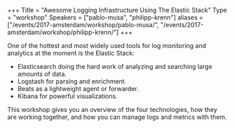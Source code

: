 +++
Title = "Awesome Logging Infrastructure Using The Elastic Stack"
Type = "workshop"
Speakers = ["pablo-musa", "philipp-krenn"]
aliases = ["/events/2017-amsterdam/workshop/pablo-musa/", "/events/2017-amsterdam/workshop/philipp-krenn/"]
+++

One of the hottest and most widely used tools for log monitoring and analytics at the moment is the Elastic Stack:

 * Elasticsearch doing the hard work of analyzing and searching large amounts of data.
 * Logstash for parsing and enrichment.
 * Beats as a lightweight agent or forwarder.
 * Kibana for powerful visualizations.

 This workshop gives you an overview of the four technologies, how they are working together, and how you can manage logs and metrics with them.
